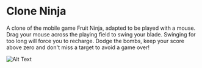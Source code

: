 # Clone Ninja
A clone of the mobile game Fruit Ninja, adapted to be played with a mouse.
Drag your mouse across the playing field to swing your blade. Swinging for too long will force you to recharge.
Dodge the bombs, keep your score above zero and don't miss a target to avoid a game over!

![Alt Text](https://media1.giphy.com/media/v1.Y2lkPTc5MGI3NjExNmRnaWZ4OGV2MWNlaXRveDcwOXNvcGEzZ29vMGoxcGt3bzkzd2h5YyZlcD12MV9pbnRlcm5hbF9naWZfYnlfaWQmY3Q9Zw/nS3fWPKU1XGMZ81tjg/giphy.gif)

